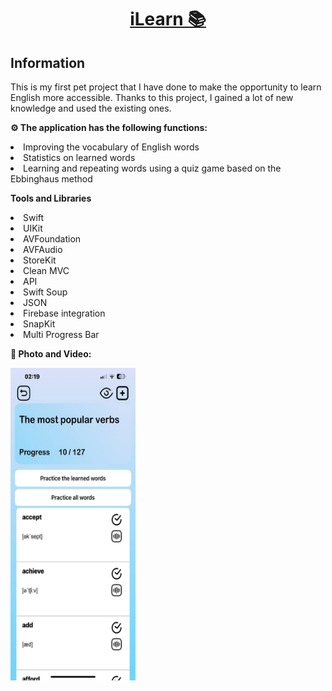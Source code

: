 <h1 align="center"><a href="https://apps.apple.com/il/app/ilearn-%D0%B0%D0%BD%D0%B3%D0%BB%D0%B8%D0%B9%D1%81%D0%BA%D0%B8%D0%B9-" target="_blank">iLearn 📚</a> 

<h2 align="left"> Information </h2> 
<p> This is my first pet project that I have done to make the opportunity to learn English more accessible. Thanks to this project, I gained a lot of new knowledge and used the existing ones. </p>


<p><strong>⚙️ The application has the following functions:</strong></p>
<li> Improving the vocabulary of English words </li>
<li> Statistics on learned words </li> 
<li> Learning and repeating words using a quiz game based on the Ebbinghaus method </li> 

<p>     </p>


<p><strong> Tools and Libraries </strong></p>
<li> Swift  </li>
<li> UIKit </li> 
<li> AVFoundation </li> 
<li> AVFAudio </li> 
<li> StoreKit </li> 
<li> Clean MVC </li> 
<li> API </li> 
<li> Swift Soup </li> 
<li> JSON </li> 
<li> Firebase integration </li> 
<li> SnapKit </li> 
<li> Multi Progress Bar </li> 

<p>     </p>

<p><strong> 📸 Photo and Video: </strong></p>

<img src="ReadmeImages/1.jpeg" alt="Example Image" width="200" height="500">

